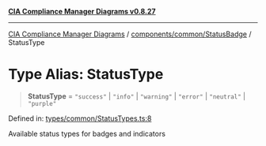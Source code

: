 [**CIA Compliance Manager Diagrams v0.8.27**](../../../../README.md)

***

[CIA Compliance Manager Diagrams](../../../../modules.md) / [components/common/StatusBadge](../README.md) / StatusType

# Type Alias: StatusType

> **StatusType** = `"success"` \| `"info"` \| `"warning"` \| `"error"` \| `"neutral"` \| `"purple"`

Defined in: [types/common/StatusTypes.ts:8](https://github.com/Hack23/cia-compliance-manager/blob/26bb73ca86d23be8656cdd29d12202323a449310/src/types/common/StatusTypes.ts#L8)

Available status types for badges and indicators

